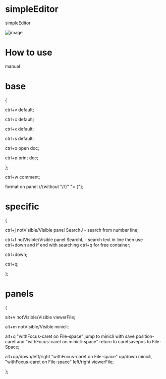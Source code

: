 # simpleEditor
simpleEditor

![image](https://github.com/user-attachments/assets/a7b2799b-eeea-4b04-a712-4895040dc555)



# How to use
manual

# base
{

ctrl+v default;

ctrl+c default;

ctrl+x default;

ctrl+s default;

ctrl+o open doc;

ctrl+p print doc;

};

ctrl+w comment;

format on panel //{without "//}" "= {"};

# specific
{

ctrl+j notVisible/Visible panel SearchJ - search from number line;

ctrl+f notVisible/Visible panel SearchL - search text in line then use ctrl+down and if end with searching ctrl+q for free container;

ctrl+down;

ctrl+q;

};


# panels
{

alt+v notVisible/Visible viewerFile;

alt+m notVisible/Visible minicli;

alt+q "withFocus-caret on File-space" jump to minicli with save position-caret and "withFocus-caret on minicli-space" return to caretsavepos to File-Space;

alt+up/down/left/right "withFocus-caret on File-space" up/down minicli, "withFocus-caret on File-space" left/right viewerFile;

};
